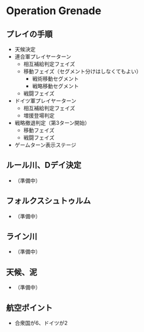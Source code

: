 # Operation Grenade

## プレイの手順
-	天候決定
-	連合軍プレイヤーターン
	-	相互補給判定フェイズ
	-	移動フェイズ（セグメント分けはしなくてもよい）
		-	戦術移動セグメント
		-	戦略移動セグメント
	-	戦闘フェイズ
-	ドイツ軍プレイヤーターン
	-	相互補給判定フェイズ
	-	増援登場判定
  - 戦略撤退判定（第3ターン開始）
	-	移動フェイズ
	-	戦闘フェイズ
-	ゲームターン表示ステージ

## ルール川、Dデイ決定

- （準備中）

## フォルクスシュトゥルム

- （準備中）

## ライン川

- （準備中）

## 天候、泥

- （準備中）

## 航空ポイント

- 合衆国が6、ドイツが2


